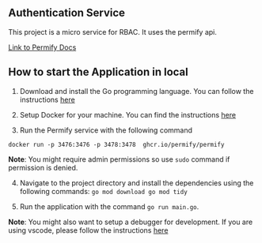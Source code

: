 ## Authentication Service

This project is a micro service for RBAC. It uses the permify api.

[Link to Permify Docs](https://docs.permify.co/permify-overview/intro)


## How to start the Application in local

1. Download and install the Go programming language. You can follow the instructions [here](https://go.dev/doc/install)

2. Setup Docker for your machine. You can find the instructions [here](https://docs.docker.com/engine/install/)

3. Run the Permify service with the following command

`docker run -p 3476:3476 -p 3478:3478  ghcr.io/permify/permify
`

**Note**: You might require admin permissions so use `sudo` command if permission is denied.

4. Navigate to the project directory and install the dependencies using the following commands:
`
go mod download
go mod tidy
`

5. Run the application with the command `go run main.go`.

**Note**: You might also want to setup a debugger for development. If you are using vscode, please follow the instructions [here](https://github.com/golang/vscode-go/wiki/debugging)